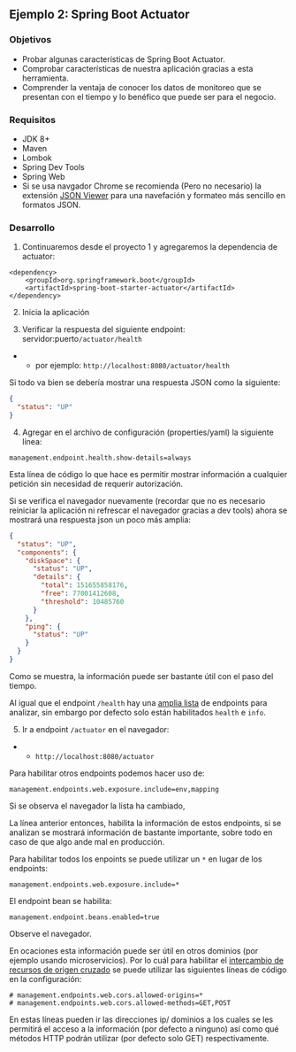 ## Ejemplo 2: Spring Boot Actuator

### Objetivos
- Probar algunas características de Spring Boot Actuator.
- Comprobar características de nuestra aplicación gracias a esta herramienta.
- Comprender la ventaja de conocer los datos de monitoreo que se presentan con el tiempo y lo benéfico que puede ser para el negocio.


### Requisitos
- JDK 8+
- Maven
- Lombok
- Spring Dev Tools
- Spring Web
- Si se usa navgador Chrome se recomienda (Pero no necesario) la extensión [JSON Viewer](https://chrome.google.com/webstore/detail/json-viewer/gbmdgpbipfallnflgajpaliibnhdgobh) para una navefación y formateo más sencillo en formatos JSON.
### Desarrollo
1. Continuaremos desde el proyecto 1 y agregaremos la dependencia de actuator:

```
<dependency>
	<groupId>org.springframework.boot</groupId>
	<artifactId>spring-boot-starter-actuator</artifactId>
</dependency>
```

2. Inicia la aplicación

3. Verificar la respuesta del siguiente endpoint: servidor:puerto`/actuator/health`
- - por ejemplo: `http://localhost:8080/actuator/health`

Si todo va bien se debería mostrar una respuesta JSON como la siguiente:

```json
{
  "status": "UP"
}
```

4. Agregar en el archivo de configuración (properties/yaml) la siguiente línea:

```
management.endpoint.health.show-details=always
```
Esta línea de código lo que hace es permitir mostrar información a cualquier petición sin necesidad de requerir autorización.

Si se verifica el navegador nuevamente (recordar que no es necesario reiniciar la aplicación ni refrescar el navegador gracias a dev tools) ahora se mostrará una respuesta json un poco más amplia:

```json
{
  "status": "UP",
  "components": {
    "diskSpace": {
      "status": "UP",
      "details": {
        "total": 151655858176,
        "free": 77001412608,
        "threshold": 10485760
      }
    },
    "ping": {
      "status": "UP"
    }
  }
}
```

Como se muestra, la información puede ser bastante útil con el paso del tiempo.

Al igual que el endpoint `/health` hay una [amplia lista](https://docs.spring.io/spring-boot/docs/current/reference/html/production-ready-features.html#production-ready-endpoints) de endpoints para analizar, sin embargo por defecto solo están habilitados `health` e `info`.

5. Ir a endpoint `/actuator` en el navegador:
- - `http://localhost:8080/actuator`

Para habilitar otros endpoints podemos hacer uso de:

```
management.endpoints.web.exposure.include=env,mapping
```

Si se observa el navegador la lista ha cambiado,

La línea anterior entonces, habilita la información de estos endpoints, si se analizan se mostrará información de bastante importante, sobre todo en caso de que algo ande mal en producción.

Para habilitar todos los enpoints se puede utilizar un `*` en lugar de los endpoints:

```
management.endpoints.web.exposure.include=*
```

El endpoint bean se habilita:

```
management.endpoint.beans.enabled=true
```

Observe el navegador.

En ocaciones esta información puede ser útil en otros dominios (por ejemplo usando microservicios).
Por lo cuál para habilitar el [intercambio de recursos de origen cruzado](https://developer.mozilla.org/en-US/docs/Web/HTTP/CORS) se puede utilizar las siguientes líneas de código en la configuración:

```
# management.endpoints.web.cors.allowed-origins=*
# management.endpoints.web.cors.allowed-methods=GET,POST
```

En estas líneas pueden ir las direcciones ip/ dominios a los cuales se les permitirá el acceso a la información (por defecto a ninguno) así como qué métodos HTTP podrán utilizar (por defecto solo GET) respectivamente.
